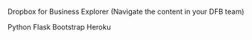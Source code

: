 Dropbox for Business Explorer
(Navigate the content in your DFB team)

Python
Flask
Bootstrap
Heroku

